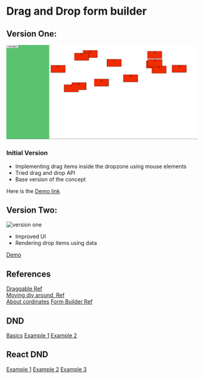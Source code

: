 # Drag and Drop form builder

## Version One:
![version one](./versionOne/assets/version-one.png)
### Initial Version
- Implementing drag items inside the dropzone using mouse elements
- Tried drag and drop API
- Base version of the concept

Here is the [Demo link ](https://laughing-edison-270381.netlify.app/)

## Version Two:
![version one](./versionTwo/assets/version-one.png)
- Improved UI
- Rendering drop items using data

[Demo](https://sharp-lewin-7964ae.netlify.app/)


## References
[Draggable Ref](https://glitch.com/edit/#!/frosted-deeply-tango?path=script.js%3A47%3A2) \
[Moving div around, Ref](https://www.tnado.com/blog/javascript-move-div-with-the-mouse/?cookie=accept) \
[About cordinates](https://javascript.info/size-and-scroll#geometry)
[Form Builder Ref](https://formbuilder.online/)

## DND 
[Basics](https://www.html5rocks.com/en/tutorials/dnd/basics/)
[Example 1](https://codepen.io/tieppt/pen/GZPVjx?editors=1010)
[Example 2](https://codepen.io/Mayar-Shah/pen/pBMXOV)

## React DND 
[Example 1](https://blog.logrocket.com/create-a-drag-and-drop-component-with-react-dropzone/)
[Example 2](https://codepen.io/hussard/pen/XWWjybb?editors=1010)
[Example 3](https://codepen.io/marklc44/pen/qNqoBZ?editors=0010)
